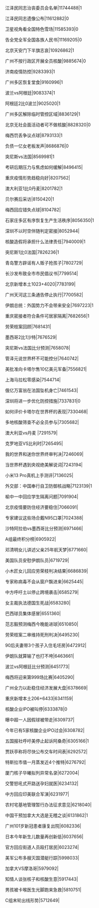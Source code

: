 江泽民同志治丧委员会名单|11744488|1

江泽民同志遗像公布|11612882|0

卫星视角看全国特色雪场|11585393|0

告全党全军全国各族人民书|11169205|0

北京天安门下半旗志哀|10926862|1

广州不按行政区开展全员核酸|9885674|0

济南疫情防控|9283393|1

广州多区恢复堂食|9160996|1

波兰vs阿根廷|9083374|1

阿根廷2比0波兰|9025020|1

广州多区解除临时管控区域|8836129|1

北京无社会面活动者可不做核酸|8828320|0

梅西罚丢争议点球|8793133|1

负债一亿女老板发声|8686876|0

突尼斯vs法国|8569981|1

考研后期压力与焦虑如何缓解|8496415|

重庆疫情形势趋稳向好|8207562|

澳大利亚1比0丹麦|8201782|1

贝尔赛后采访|8150420|1

梅西回应错失点球|8104782|

石家庄多区有序恢复生产生活秩序|8056350|1

深圳不以时空伴随判定密接|8052944|

核酸造假将承担什么法律责任|7940009|1

突尼斯1比0法国|7826236|1

青岛警方辟谣有人贩子抢孩子|7802729|

长沙发布致全市市民倡议书|7799514|

北京新增本土1023+4020|7783199|

广州天河这三条通告停止执行|7700582|

伊朗总统：外国势力不会带来安全|7697223|1

重庆密接者符合条件可居家隔离|7682656|1

劳荣枝案回顾|7681431|

墨西哥2比1沙特|7676529|

突尼斯vs法国比分预测|7658078|

管泽元说世界杯不可能控分|7640742|

美批准向卡塔尔售10亿美元军备|7556821|

上海马拉松零感染|7544714|

俄亿万富翁在法国坠机身亡|7461543|

深圳将进一步优化防控措施|7337831|0

如何评价卡塔尔在世界杯的表现|7330468|

多地核酸筛查不必全员参与|7305682|

澳大利亚vs丹麦 ​|7291579|

克罗地亚VS比利时|7265495|

我的世界和迷你世界终审判决|7246069|

当世界杯遇到央视绝美解说词|7243194|

小米13 Pro真机上手测评|7136025|

外交部：中国奉行自卫防御核战略|7123139|1

榆中一中回应学生隔离问题|7091904|

北京疫情要防住经济要稳住|7066091|

专家建议这些场合戴N95口罩|7024388|

沙特阿拉伯vs墨西哥比分预测|6971466|

A组最终积分榜|6905922|

邓清明女儿讲述父亲25年航天梦|6771660|

美国队员安慰伊朗队员|6719729|

小木匠女儿回应劳荣枝判决结果|6686839|

专家称病毒不会从窗户飘进来|6625445|

中方呼吁土以停止跨境袭击|6585279|

女主裁执法德国生死战|6583280|

巴西球员集体感冒|6551360|

范志毅预测梅西今晚能进球|6510850|

劳荣枝案二审维持死刑判决|6495230|

90后夫妻带3个孩子入住毛坯房|6472912|

伊朗队就算输了也打不垮|6463661|

波兰vs阿根廷比分预测|6451773|

梅西将迎来第999场比赛|6405290|

广州全力以赴稳住经济发展大盘|6378669|

重庆新增本土206+6433|6341159|

核酸企业IPO被叫停|6333878|0

曝中超一人因假球被带走|6309737|

今年已有5家核酸企业IPO过会|6308782|

五国报社呼吁美停止起诉阿桑奇|6305166|1

贾跃亭称将尽快公布交车时间表|6292572|

特斯拉市值一月蒸发近4个推特|6276792|

厦门核子华曦拟列异常名录|6272004|

交警怒吼式开路送孕妇就医|6234132|

中方回应印美联合军演|6231977|

农村宅基地管理暂行办法征求意见|6218040|

中国干预加拿大大选是无稽之谈|6131862|1

广州101岁新冠患者康复出院|6082336|

日本今年新生儿数量再创新低|6037656|

官方回应街道人员殴打居民|6023274|

美军公布多艘灭国潜艇行踪|5998033|

加拿大VS摩洛哥|5979092|

知情人谈张核子和核酸生意|5917443|

男孩被卡喉医生光脚跑来急救|5810751|

C组末轮出线形势|5712649|

